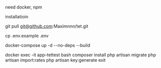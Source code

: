 need docker, npm

installatioin

git pull git@github.com:Maximnnn/tet.git

cp .env.example .env

docker-compose up -d --no-deps --build

docker exec -it app-tettest bash
composer install 
php artisan migrate
php artisan import:rates
php artisan key:generate
exit
